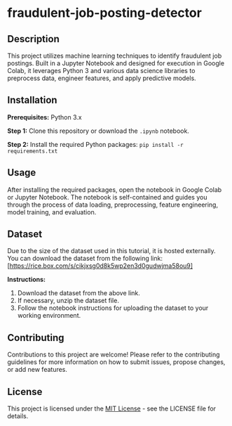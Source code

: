 # fraudulent-job-posting-detector
## Description
This project utilizes machine learning techniques to identify fraudulent job postings. Built in a Jupyter Notebook and designed for execution in Google Colab, it leverages Python 3 and various data science libraries to preprocess data, engineer features, and apply predictive models.

## Installation
**Prerequisites:** Python 3.x

**Step 1:** Clone this repository or download the `.ipynb` notebook.

**Step 2:** Install the required Python packages: `pip install -r requirements.txt`


## Usage
After installing the required packages, open the notebook in Google Colab or Jupyter Notebook. The notebook is self-contained and guides you through the process of data loading, preprocessing, feature engineering, model training, and evaluation.

## Dataset
Due to the size of the dataset used in this tutorial, it is hosted externally. You can download the dataset from the following link: [https://rice.box.com/s/cikjxsg0d8k5wp2en3d0gudwjma58ou9]

**Instructions:**
1. Download the dataset from the above link.
2. If necessary, unzip the dataset file.
3. Follow the notebook instructions for uploading the dataset to your working environment.

## Contributing
Contributions to this project are welcome! Please refer to the contributing guidelines for more information on how to submit issues, propose changes, or add new features.

## License
This project is licensed under the [MIT License](LICENSE.txt) - see the LICENSE file for details.

